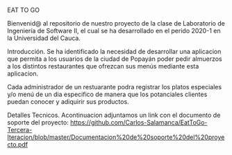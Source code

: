 EAT TO GO

Bienvenid@ al repositorio de nuestro proyecto de la clase de Laboratorio de Ingeniería de Software II, el cual se ha desarrollado en el perido 2020-1 en la Universidad del Cauca.

Introducción.
Se ha identificado la necesidad de desarrollar una aplicacion que permita a los usuarios de la ciudad de Popayán poder pedir almuerzos a los distintos restaurantes que ofrezcan
sus menús mediante esta aplicacion.

Cada administrador de un restuarante podra registrar los platos especiales y/o menú de un dia especifico de manera que los potanciales clientes puedan conocer y adiquirir sus 
productos.

Detalles Tecnicos.
Acontinuacion adjuntamos un link con el documento de soporte del proyecto: 
https://github.com/Carlos-Salamanca/EatToGo-Tercera-Iteracion/blob/master/Documentacion%20de%20soporte%20del%20proyecto.pdf
